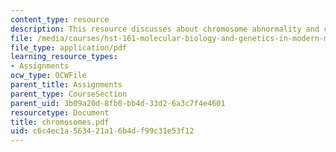 ```yaml
---
content_type: resource
description: This resource discusses about chromosome abnormality and cytogeneticnomenclature.
file: /media/courses/hst-161-molecular-biology-and-genetics-in-modern-medicine-fall-2007/c6c4ec1a563421a16b4df99c31e53f12_chromosomes.pdf
file_type: application/pdf
learning_resource_types:
- Assignments
ocw_type: OCWFile
parent_title: Assignments
parent_type: CourseSection
parent_uid: 3b09a20d-8fb0-bb4d-33d2-6a3c7f4e4601
resourcetype: Document
title: chromosomes.pdf
uid: c6c4ec1a-5634-21a1-6b4d-f99c31e53f12
---
```

